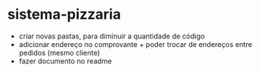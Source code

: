 # sistema-pizzaria

* criar novas pastas, para diminuir a quantidade de código
* adicionar endereço no comprovante + poder trocar de endereços entre pedidos (mesmo cliente)
* fazer documento no readme
